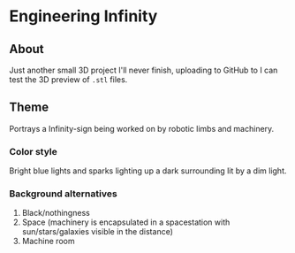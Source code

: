 Engineering Infinity
=====================

## About
Just another small 3D project I'll never finish, uploading to GitHub to I can test the 3D preview of `.stl` files.

## Theme
Portrays a Infinity-sign being worked on
by robotic limbs and machinery.

### Color style
Bright blue lights and sparks lighting up
a dark surrounding lit by a dim light.

### Background alternatives
 1. Black/nothingness
 2. Space (machinery is encapsulated in a spacestation with sun/stars/galaxies visible in the distance)
 3. Machine room
